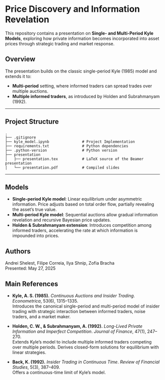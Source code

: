 # Price Discovery and Information Revelation

This repository contains a presentation on **Single- and Multi-Period Kyle Models**, exploring how private information becomes incorporated into asset prices through strategic trading and market response.

## Overview

The presentation builds on the classic single-period Kyle (1985) model and extends it to:

- **Multi-period** setting, where informed traders can spread trades over multiple auctions.
- **Multiple informed traders**, as introduced by Holden and Subrahmanyam (1992).

---

## **Project Structure**
```plaintext
.
├── .gitignore                     
├── kyle_model.ipynb               # Project Implementation
├── requirements.txt               # Python dependencies
├── .python-version                # Python version
├── presentation
│   ├── presentation.tex           # LaTeX source of the Beamer presentation
│   └── presentation.pdf           # Compiled slides
```
---

## Models

- **Single-period Kyle model**: Linear equilibrium under asymmetric information. Price adjusts based on total order flow, partially revealing the asset’s true value.
- **Multi-period Kyle model**: Sequential auctions allow gradual information revelation and recursive Bayesian price updates.
- **Holden & Subrahmanyam extension**: Introduces competition among informed traders, accelerating the rate at which information is impounded into prices.

## Authors

Andrei Shelest, Filipe Correia, Ilya Shnip, Zofia Bracha  
Presented: May 27, 2025

## Main References

- **Kyle, A. S. (1985).** *Continuous Auctions and Insider Trading*. *Econometrica*, 53(6), 1315–1335.  
  Introduces the canonical single-period and multi-period model of insider trading with strategic interaction between informed traders, noise traders, and a market maker.

- **Holden, C. W., & Subrahmanyam, A. (1992).** *Long-Lived Private Information and Imperfect Competition*. *Journal of Finance*, 47(1), 247–270.  
  Extends Kyle’s model to include multiple informed traders competing over multiple periods. Derives closed-form solutions for equilibrium with linear strategies.

- **Back, K. (1992).** *Insider Trading in Continuous Time*. *Review of Financial Studies*, 5(3), 387–409.  
  Offers a continuous-time limit of Kyle’s model.
